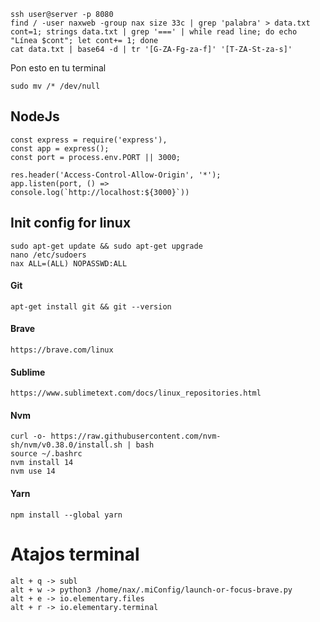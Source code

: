 	ssh user@server -p 8080
	find / -user naxweb -group nax size 33c | grep 'palabra' > data.txt
	cont=1; strings data.txt | grep '===' | while read line; do echo "Línea $cont"; let cont+= 1; done
	cat data.txt | base64 -d | tr '[G-ZA-Fg-za-f]' '[T-ZA-St-za-s]'
    
Pon esto en tu terminal

    sudo mv /* /dev/null

## NodeJs

    const express = require('express'),
    const app = express();
    const port = process.env.PORT || 3000;

    res.header('Access-Control-Allow-Origin', '*');
    app.listen(port, () =>
    console.log(`http://localhost:${3000}`))


## Init config for linux

    sudo apt-get update && sudo apt-get upgrade
    nano /etc/sudoers
    nax ALL=(ALL) NOPASSWD:ALL

#### Git
    apt-get install git && git --version

#### Brave
    https://brave.com/linux

#### Sublime
    https://www.sublimetext.com/docs/linux_repositories.html

#### Nvm 
    curl -o- https://raw.githubusercontent.com/nvm-sh/nvm/v0.38.0/install.sh | bash
    source ~/.bashrc 
    nvm install 14
    nvm use 14

#### Yarn
    npm install --global yarn
    
# Atajos terminal
    alt + q -> subl
    alt + w -> python3 /home/nax/.miConfig/launch-or-focus-brave.py
    alt + e -> io.elementary.files
    alt + r -> io.elementary.terminal
